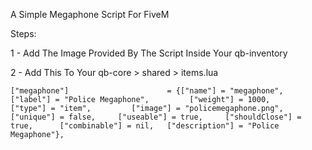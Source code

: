 A Simple Megaphone Script For FiveM

Steps:

1 - Add The Image Provided By The Script Inside Your qb-inventory

2 - Add This To Your qb-core > shared > items.lua
```
["megaphone"]                      = {["name"] = "megaphone",                       ["label"] = "Police Megaphone",         ["weight"] = 1000,         ["type"] = "item",         ["image"] = "policemegaphone.png",                                                 ["unique"] = false,     ["useable"] = true,     ["shouldClose"] = true,      ["combinable"] = nil,   ["description"] = "Police Megaphone"},
```
